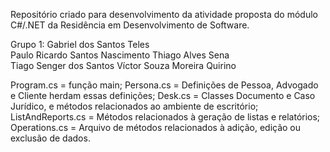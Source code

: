 Repositório criado para desenvolvimento da atividade proposta do módulo C#/.NET da Residência em Desenvolvimento de Software.

Grupo 1:
Gabriel dos Santos Teles	
Paulo Ricardo Santos Nascimento	
Thiago Alves Sena	
Tiago Senger dos Santos
Víctor Souza Moreira Quirino


Program.cs = função main;
Persona.cs = Definições de Pessoa, Advogado e Cliente herdam essas definições; 
Desk.cs = Classes Documento e Caso Jurídico, e métodos relacionados ao ambiente de escritório;
ListAndReports.cs = Métodos relacionados à geração de listas e relatórios;
Operations.cs =  Arquivo de métodos relacionados à adição, edição ou exclusão de dados. 